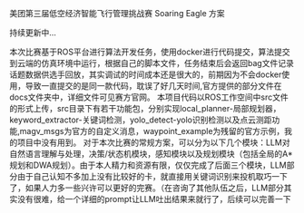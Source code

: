 美团第三届低空经济智能飞行管理挑战赛 Soaring Eagle 方案

持续更新中...

本次比赛基于ROS平台进行算法开发任务，使用docker进行代码提交，算法提交到云端的仿真环境中运行，根据自己的脚本文件，任务结束后会返回bag文件记录话题数据供选手回放，其实调试的时间成本还是很大的，前期因为不会docker使用，导致一直提交的是同一款代码，耽误了好几天时间,官方提供的部分文件在docs文件夹中，详细文件可见赛方官网。
本项目代码以ROS工作空间中src文件的形式上传，src目录下有若干功能包，分别实现local_planner-局部规划器， keyword_extractor-关键词检测，yolo_detect-yolo识别检测以及点云测距功能,magv_msgs为官方的自定义消息，waypoint_example为残留的官方示例，我的项目中没有用到。
对于本次比赛的常规方案，可以分为以下几个模块：LLM对自然语言理解与处理，决策/状态机模块，感知模块以及规划模块（包括全局的A*规划和DWA规划）。由于本人精力和资源有限，仅仅完成了后面三个模块，LLM部分由于自己认知不多加上没有比较好的卡，就直接用关键词识别来投机取巧一下了，如果人力多一些兴许可以更好的完赛。（在咨询了其他队伍之后，LLM部分其实没有很难，给一个详细的prompt让LLM吐出结果来就行了，后续可以完善一下

